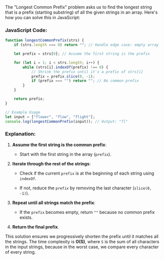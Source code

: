 The "Longest Common Prefix" problem asks us to find the longest string that is a prefix (starting substring) of all the given strings in an array. Here's how you can solve this in JavaScript:

### JavaScript Code:

```Javascript
function longestCommonPrefix(strs) {
    if (strs.length === 0) return ""; // Handle edge case: empty array

    let prefix = strs[0]; // Assume the first string is the prefix

    for (let i = 1; i < strs.length; i++) {
        while (strs[i].indexOf(prefix) !== 0) {
            // Shrink the prefix until it's a prefix of strs[i]
            prefix = prefix.slice(0, -1);
            if (prefix === "") return ""; // No common prefix
        }
    }

    return prefix;
}

// Example Usage
let input = ["flower", "flow", "flight"];
console.log(longestCommonPrefix(input)); // Output: "fl"
```

### Explanation:

1. **Assume the first string is the common prefix**:
    
    - Start with the first string in the array (`prefix`).
        
2. **Iterate through the rest of the strings**:
    
    - Check if the current `prefix` is at the beginning of each string using `indexOf`.
        
    - If not, reduce the `prefix` by removing the last character (`slice(0, -1)`).
        
3. **Repeat until all strings match the prefix**:
    
    - If the `prefix` becomes empty, return `""` because no common prefix exists.
        
4. **Return the final prefix**.
    

This solution ensures we progressively shorten the prefix until it matches all the strings. The time complexity is **O(S)**, where `S` is the sum of all characters in the input strings, because in the worst case, we compare every character of every string.
